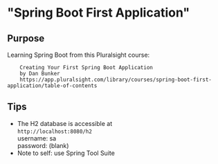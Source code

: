 # "Spring Boot First Application"

## Purpose
Learning Spring Boot from this Pluralsight course:  
```
    Creating Your First Spring Boot Application  
    by Dan Bunker  
    https://app.pluralsight.com/library/courses/spring-boot-first-application/table-of-contents
```

## Tips
- The H2 database is accessible at  
    `http://localhost:8080/h2`  
    username: sa  
    password: (blank)
- Note to self: use Spring Tool Suite 
